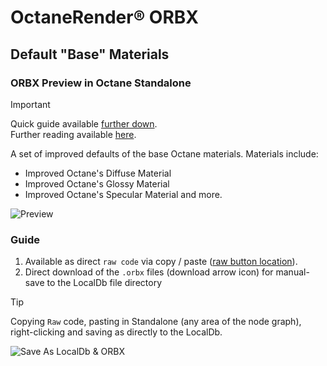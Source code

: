 # OctaneRender® ORBX

## Default "Base" Materials
### ORBX Preview in Octane Standalone

> [!IMPORTANT]
> Quick guide available [further down]().  
> Further reading available [here](https://skientia.co/cgi/octane-orbx).

A set of improved defaults of the base Octane materials. Materials include:
* Improved Octane's Diffuse Material
* Improved Octane's Glossy Material
* Improved Octane's Specular Material
and more.

![Preview]()

### Guide
1. Available as direct `raw code` via copy / paste ([raw button location](https://docs.github.com/assets/cb-67542/mw-1440/images/help/repository/raw-file-button.webp)).
2. Direct download of the `.orbx` files (download arrow icon) for manual-save to the LocalDb file directory

> [!TIP]
> Copying `Raw` code, pasting in Standalone (any area of the node graph), right-clicking and saving as directly to the LocalDb.

![Save As LocalDb & ORBX](https://images.squarespace-cdn.com/content/v1/608815d80fda1f2c79e48753/69cae674-969b-4ad9-8792-260fce55066c/octane-standalone-save-as-localdb-orbx.jpeg)
